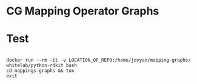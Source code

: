 CG Mapping Operator Graphs
====


Test
=====

```shell

docker run --rm -it -v LOCATION_OF_REPO:/home/jovyan/mapping-graphs/ whitelab/python-rdkit bash
cd mappings-graphs && tox
exit

```
